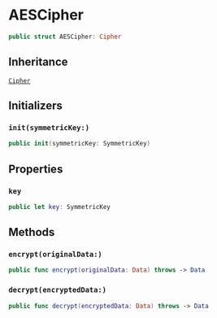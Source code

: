 # AESCipher

``` swift
public struct AESCipher: Cipher 
```

## Inheritance

[`Cipher`](/Documentation/CryptoUtils/Cipher)

## Initializers

### `init(symmetricKey:)`

``` swift
public init(symmetricKey: SymmetricKey) 
```

## Properties

### `key`

``` swift
public let key: SymmetricKey
```

## Methods

### `encrypt(originalData:)`

``` swift
public func encrypt(originalData: Data) throws -> Data 
```

### `decrypt(encryptedData:)`

``` swift
public func decrypt(encryptedData: Data) throws -> Data 
```
